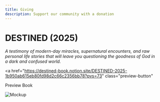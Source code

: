 ```yaml
---
title: Giving
description: Support our community with a donation
---
```


# DESTINED (2025)

*A testimony of modern-day miracles, supernatural encounters, and raw personal life stories that will leave you questioning the goodness of God in a dark and confused world.*

<a
  href="https://destined-book.notion.site/DESTINED-2025-1b950ab615eb80fd98d2c66c2356bb78?pvs=73"
  class="preview-button"
>
  Preview Book
</a>

![Mockup](/img/mockup.png)
